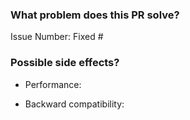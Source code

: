 ### What problem does this PR solve?

Issue Number: Fixed #

### Possible side effects?
- Performance:

- Backward compatibility: 
